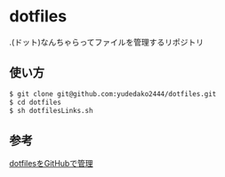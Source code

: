 # dotfiles
.(ドット)なんちゃらってファイルを管理するリポジトリ

## 使い方
```sh
$ git clone git@github.com:yudedako2444/dotfiles.git
$ cd dotfiles
$ sh dotfilesLinks.sh
```

## 参考
[dotfilesをGitHubで管理](https://qiita.com/okamos/items/7f5461814e8ed8916870)
